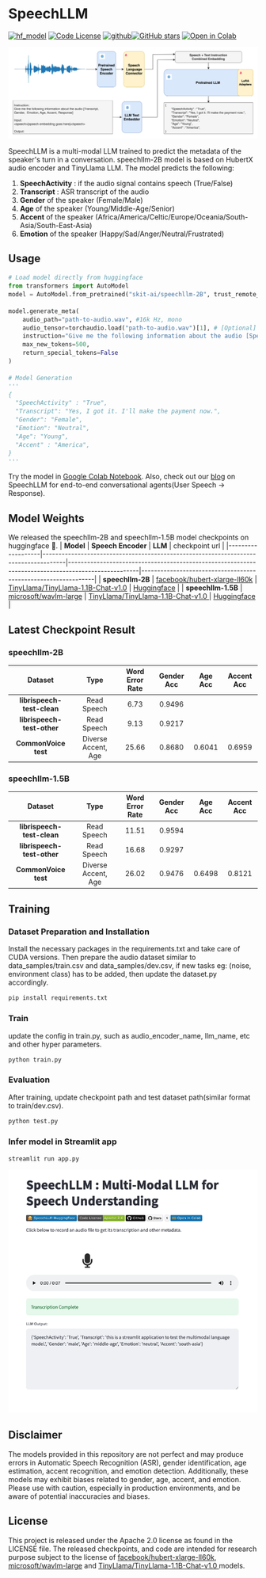 # SpeechLLM

[![hf_model](https://img.shields.io/badge/🤗-SpeechLLM%20HuggingFace-blue.svg)](https://huggingface.co/collections/skit-ai/speechllm-66605bfb37a54d4e4a60efe2)
[![Code License](https://img.shields.io/badge/Code%20License-Apache_2.0-green.svg)](https://github.com/skit-ai/SpeechLLM/blob/main/LICENSE)
[![github](https://img.shields.io/badge/-Github-black?logo=github)](https://github.com/skit-ai/SpeechLLM.git)[![GitHub stars](https://img.shields.io/github/stars/skit-ai/SpeechLLM?style=social)](https://github.com/skit-ai/SpeechLLM/stargazers)
[![Open in Colab](https://img.shields.io/badge/Open%20in%20Colab-F9AB00?logo=googlecolab&color=blue)](https://colab.research.google.com/drive/1uqhRl36LJKA4IxnrhplLMv0wQ_f3OuBM?usp=sharing)



![](./assets/speechllm.png)

SpeechLLM is a multi-modal LLM trained to predict the metadata of the speaker's turn in a conversation. speechllm-2B model is based on HubertX audio encoder and TinyLlama LLM. The model predicts the following:
1. **SpeechActivity** : if the audio signal contains speech (True/False)
2. **Transcript** : ASR transcript of the audio
3. **Gender** of the speaker (Female/Male)
4. **Age** of the speaker (Young/Middle-Age/Senior)
5. **Accent** of the speaker (Africa/America/Celtic/Europe/Oceania/South-Asia/South-East-Asia)
6. **Emotion** of the speaker (Happy/Sad/Anger/Neutral/Frustrated)

## Usage
```python
# Load model directly from huggingface
from transformers import AutoModel
model = AutoModel.from_pretrained("skit-ai/speechllm-2B", trust_remote_code=True)

model.generate_meta(
    audio_path="path-to-audio.wav", #16k Hz, mono
    audio_tensor=torchaudio.load("path-to-audio.wav")[1], # [Optional] either audio_path or audio_tensor directly
    instruction="Give me the following information about the audio [SpeechActivity, Transcript, Gender, Emotion, Age, Accent]",
    max_new_tokens=500, 
    return_special_tokens=False
)

# Model Generation
'''
{
  "SpeechActivity" : "True",
  "Transcript": "Yes, I got it. I'll make the payment now.",
  "Gender": "Female",
  "Emotion": "Neutral",
  "Age": "Young",
  "Accent" : "America",
}
'''
```

Try the model in [Google Colab Notebook](https://colab.research.google.com/drive/1uqhRl36LJKA4IxnrhplLMv0wQ_f3OuBM?usp=sharing). Also, check out our [blog](https://tech.skit.ai/speech-conversational-llms/) on SpeechLLM for end-to-end conversational agents(User Speech -> Response).

## Model Weights
We released the speechllm-2B and speechllm-1.5B model checkpoints on huggingface :hugs:.
| **Model**         | **Speech Encoder**                                                                  | **LLM**                                                                                            | checkpoint url                                                |
|-------------------|-------------------------------------------------------------------------------------|----------------------------------------------------------------------------------------------------|---------------------------------------------------------------|
| **speechllm-2B**  | [facebook/hubert-xlarge-ll60k](https://huggingface.co/facebook/hubert-xlarge-ll60k) | [TinyLlama/TinyLlama-1.1B-Chat-v1.0](https://huggingface.co/TinyLlama/TinyLlama-1.1B-Chat-v1.0)    | [Huggingface](https://huggingface.co/skit-ai/speechllm-2B)    |
| **speechllm-1.5B** | [microsoft/wavlm-large](https://huggingface.co/microsoft/wavlm-large)               | [ TinyLlama/TinyLlama-1.1B-Chat-v1.0 ]( https://huggingface.co/TinyLlama/TinyLlama-1.1B-Chat-v1.0) | [Huggingface]( https://huggingface.co/skit-ai/speechllm-1.5B) |

## Latest Checkpoint Result

### speechllm-2B
|         **Dataset**        |       **Type**      | **Word Error Rate** | **Gender Acc** | **Age Acc** | **Accent Acc** |
|:--------------------------:|:-------------------:|:-------------------:|:--------------:|:-----------:|:--------------:|
| **librispeech-test-clean** | Read Speech         |         6.73        |     0.9496     |             |                |
| **librispeech-test-other** | Read Speech         |         9.13        |     0.9217     |             |                |
| **CommonVoice test**       | Diverse Accent, Age |        25.66        |     0.8680     |    0.6041   |     0.6959     |

### speechllm-1.5B
|         **Dataset**        |       **Type**      | **Word Error Rate** | **Gender Acc** | **Age Acc** | **Accent Acc** |
|:--------------------------:|:-------------------:|:-------------------:|:--------------:|:-----------:|:--------------:|
| **librispeech-test-clean** | Read Speech         |        11.51        |     0.9594     |             |                |
| **librispeech-test-other** | Read Speech         |        16.68        |     0.9297     |             |                |
| **CommonVoice test**       | Diverse Accent, Age |        26.02        |     0.9476     |    0.6498   |     0.8121     |


## Training

### Dataset Preparation and Installation
Install the necessary packages in the requirements.txt and take care of CUDA versions. Then prepare the audio dataset similar to data_samples/train.csv and data_samples/dev.csv, if new tasks eg: (noise, environment class) has to be added, then update the dataset.py accordingly.
```bash
pip install requirements.txt
``` 

### Train
update the config in train.py, such as audio_encoder_name, llm_name, etc and other hyper parameters.
```bash
python train.py
``` 

### Evaluation
After training, update checkpoint path and test dataset path(similar format to train/dev.csv).
```bash
python test.py
``` 

### Infer model in Streamlit app
```bash
streamlit run app.py
```
![](./assets/streamlit_app.png)


## Disclaimer
The models provided in this repository are not perfect and may produce errors in Automatic Speech Recognition (ASR), gender identification, age estimation, accent recognition, and emotion detection. Additionally, these models may exhibit biases related to gender, age, accent, and emotion. Please use with caution, especially in production environments, and be aware of potential inaccuracies and biases.

## License
This project is released under the Apache 2.0 license as found in the LICENSE file. The released checkpoints, and code are intended for research purpose subject to the license of [facebook/hubert-xlarge-ll60k](https://huggingface.co/facebook/hubert-xlarge-ll60k), [microsoft/wavlm-large](https://huggingface.co/microsoft/wavlm-large) and [ TinyLlama/TinyLlama-1.1B-Chat-v1.0 ]( https://huggingface.co/TinyLlama/TinyLlama-1.1B-Chat-v1.0) models.
